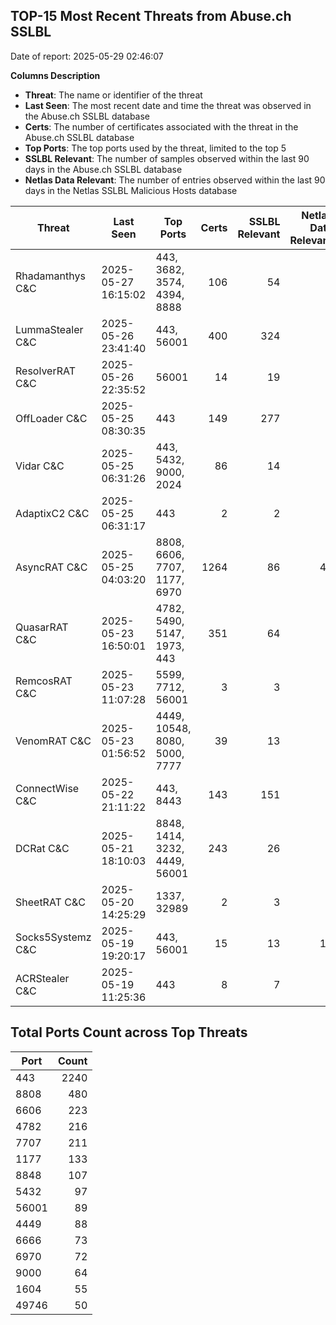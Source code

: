 ## TOP-15 Most Recent Threats from Abuse.ch SSLBL
Date of report: 2025-05-29 02:46:07

**Columns Description**
- **Threat**: The name or identifier of the threat
- **Last Seen**: The most recent date and time the threat was observed in the Abuse.ch SSLBL database
- **Certs**: The number of certificates associated with the threat in the Abuse.ch SSLBL database
- **Top Ports**: The top ports used by the threat, limited to the top 5
- **SSLBL Relevant**: The number of samples observed within the last 90 days in the Abuse.ch SSLBL database
- **Netlas Data Relevant**: The number of entries observed within the last 90 days in the Netlas SSLBL Malicious Hosts database



| Threat                     | Last Seen           | Top Ports          | Certs        | SSLBL Relevant   | Netlas Data Relevant  |
|----------------------------|---------------------|--------------------|-------------:|-----------------:|----------------------:|
| Rhadamanthys C&C           | 2025-05-27 16:15:02 | 443, 3682, 3574, 4394, 8888 | 106 | 54 | 8 |
| LummaStealer C&C           | 2025-05-26 23:41:40 | 443, 56001 | 400 | 324 | 0 |
| ResolverRAT C&C            | 2025-05-26 22:35:52 | 56001 | 14 | 19 | 0 |
| OffLoader C&C              | 2025-05-25 08:30:35 | 443 | 149 | 277 | 1 |
| Vidar C&C                  | 2025-05-25 06:31:26 | 443, 5432, 9000, 2024 | 86 | 14 | 6 |
| AdaptixC2 C&C              | 2025-05-25 06:31:17 | 443 | 2 | 2 | 1 |
| AsyncRAT C&C               | 2025-05-25 04:03:20 | 8808, 6606, 7707, 1177, 6970 | 1264 | 86 | 47 |
| QuasarRAT C&C              | 2025-05-23 16:50:01 | 4782, 5490, 5147, 1973, 443 | 351 | 64 | 2 |
| RemcosRAT C&C              | 2025-05-23 11:07:28 | 5599, 7712, 56001 | 3 | 3 | 0 |
| VenomRAT C&C               | 2025-05-23 01:56:52 | 4449, 10548, 8080, 5000, 7777 | 39 | 13 | 5 |
| ConnectWise C&C            | 2025-05-22 21:11:22 | 443, 8443 | 143 | 151 | 8 |
| DCRat C&C                  | 2025-05-21 18:10:03 | 8848, 1414, 3232, 4449, 56001 | 243 | 26 | 0 |
| SheetRAT C&C               | 2025-05-20 14:25:29 | 1337, 32989 | 2 | 3 | 0 |
| Socks5Systemz C&C          | 2025-05-19 19:20:17 | 443, 56001 | 15 | 13 | 12 |
| ACRStealer C&C             | 2025-05-19 11:25:36 | 443 | 8 | 7 | 0 |

## Total Ports Count across Top Threats
| Port       | Count      |
|------------|-----------:|
| 443 | 2240 |
| 8808 | 480 |
| 6606 | 223 |
| 4782 | 216 |
| 7707 | 211 |
| 1177 | 133 |
| 8848 | 107 |
| 5432 | 97 |
| 56001 | 89 |
| 4449 | 88 |
| 6666 | 73 |
| 6970 | 72 |
| 9000 | 64 |
| 1604 | 55 |
| 49746 | 50 |